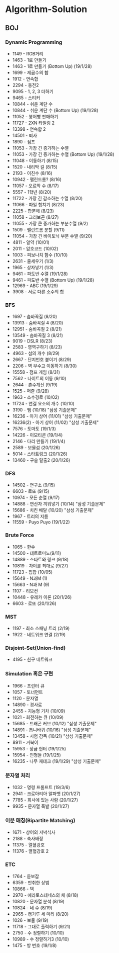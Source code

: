 # Algorithm-Solution

## BOJ

### Dynamic Programming
* 1149 - RGB거리
* 1463 - 1로 만들기
* 1463 - 1로 만들기 (Bottom Up) (19/1/28)
* 1699 - 제곱수의 합
* 1912 - 연속합
* 2294 - 동전2
* 9095 - 1, 2, 3 더하기
* 9465 - 스티커
* 10844 - 쉬운 계단 수
* 10844 - 쉬운 계단 수 (Bottom Up) (19/1/28)
* 11052 - 붕어빵 판매하기
* 11727 - 2XN 타일링 2
* 13398 - 연속합 2
* 14501 - 퇴사
* 1890 - 점프
* 11053 - 가장 긴 증가하는 수열
* 11053 - 가장 긴 증가하는 수열 (Bottom Up) (19/1/28)
* 11048 - 이동하기 (8/15)
* 1520 - 내리막 길 (8/15)
* 2193 - 이친수 (8/16)
* 10942 - 팰린드롬? (8/16)
* 11057 - 오르막 수 (8/17)
* 5557 - 1학년 (8/20)
* 11722 - 가장 긴 감소하는 수열 (8/20)
* 11066 - 파일 합치기 (8/23)
* 2225 - 합분해 (8/23)
* 11058 - 크리보곤 (8/27)
* 11055 - 가장 큰 증가하는 부분수열 (9/2)
* 1509 - 팰린드롬 분할 (9/11)
* 11054 - 가장 긴 바이토닉 부분 수열 (9/20)
* 4811 - 알약 (10/01)
* 2011 - 암호코드 (10/02)
* 1003 - 피보나치 함수 (10/10)
* 2631 - 줄세우기 (1/3)
* 1965 - 상자넣기 (1/3)
* 9461 - 파도반 수열 (19/1/28)
* 9461 - 파도반 수열 (Bottom Up) (19/1/28)
* 12969 - ABC (19/1/29)
* 3908 - 서로 다른 소수의 합

### BFS
* 1697 - 숨바꼭질 (8/20)
* 13913 - 숨바꼭질 4 (8/20)
* 12951 - 숨바꼭질 2 (8/21)
* 13549 - 숨바꼭질 3 (8/21)
* 9019 - DSLR (8/23)
* 2583 - 영역구하기 (8/23)
* 4963 - 섬의 개수 (8/29)
* 2667 - 단지번호 붙이기 (8/29)
* 2206 - 벽 부수고 이동하기 (8/30)
* 15558 - 점프 게임 (8/31)
* 7562 - 나이트의 이동 (9/10)
* 2644 - 촌수계산 (9/19)
* 1525 - 퍼즐 (9/28)
* 1963 - 소수경로 (10/02)
* 11724 - 연결 요소의 개수 (10/10)
* 3190 - 뱀 (10/18) "삼성 기출문제"
* 16236 - 아기 상어 (11/01) "삼성 기출문제"
* 16236(2) - 아기 상어 (11/02) "삼성 기출문제"
* 7576 - 토마토 (19/1/3)
* 14226 - 이모티콘 (19/1/4) 
* 2146 - 다리 만들기 (19/1/4)
* 2589 - 보물섬 (20/1/26)
* 5014 - 스타트링크 (20/1/26)
* 13460 - 구슬 탈출2 (20/1/26)

### DFS
* 14502 - 연구소 (9/15)
* 6603 - 로또 (9/15)
* 10974 - 모든 순열 (9/17)
* 14888 - 연산자 끼워넣기 (10/14) "삼성 기출문제"
* 15686 - 치킨 배달 (10/20) "삼성 기출문제"
* 1967 - 트리의 지름
* 11559 - Puyo Puyo (19/1/22)

### Brute Force
* 1065 - 한수
* 14500 - 테트로미노(9/11)
* 14889 - 스타트와 링크 (9/18)
* 10819 - 차이를 최대로 (9/27)
* 11723 - 집합 (10/05)
* 15649 - N과M (1)
* 15663 - N과 M (9)
* 1107 - 리모컨
* 10448 - 유레카 이론 (20/1/26)
* 6603 - 로또 (20/1/26)

### MST
* 1197 - 최소 스패닝 트리 (2/19)
* 1922 - 네트워크 연결 (2/19)

### Disjoint-Set(Union-find)
* 4195 - 친구 네트워크

### Simulation 혹은 구현
* 1966 - 프린터 큐
* 1057 - 토너먼트
* 1120 - 문자열
* 14890 - 경사로
* 2455 - 지능형 기차 (10/09)
* 1021 - 회전하는 큐 (10/09)
* 15685 - 드래곤 커브 (10/12) "삼성 기출문제"
* 14891 - 톱니바퀴 (10/16) "삼성 기출문제"
* 13458 - 시험 감독 (10/21) "삼성 기출문제"
* 8911 - 거북이
* 15953 - 상금 헌터 (19/1/25)
* 15954 - 인형들 (19/1/25)
* 16235 - 나무 재테크 (19/1/29) "삼성 기출문제"

### 문자열 처리
* 1032 - 명령 프롬프트 (19/3/6)
* 2941 - 크로아티아 알파벳 (20/1/27)
* 7785 - 회사에 있는 사람 (20/1/27)
* 9935 - 문자열 폭발 (20/1/27)

### 이분 매칭(Bipartite Matching)
* 1671 - 상어의 저녁식사
* 2188 - 축사배정
* 11375 - 열혈강호
* 11376 - 열혈강호 2

### ETC
* 1764 - 듣보잡
* 6359 - 만취한 상범
* 10866 - 덱
* 2970 - 에라토스테네스의 체 (8/18)
* 10820 - 문자열 분석 (8/19)
* 10824 - 네 수 (8/19)
* 2965 - 캥거루 세 마리 (8/20)
* 1026 - 보물 (9/19)
* 11718 - 그대로 출력하기 (9/21)
* 2750 - 수 정렬하기 (10/10)
* 10989 - 수 정렬하기3 (10/10)
* 1475 - 방 번호 (19/1/8)
